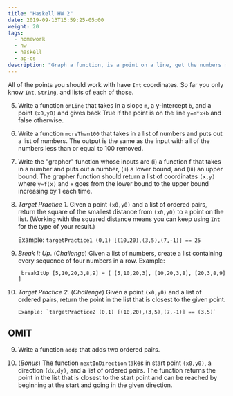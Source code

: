 ```yaml
---
title: "Haskell HW 2"
date: 2019-09-13T15:59:25-05:00
weight: 20
tags: 
  - homework
  - hw
  - haskell
  - ap-cs
description: "Graph a function, is a point on a line, get the numbers more than 100, break up a list, find the nearest point."
---
```


All of the points you should work with have `Int` coordinates. So far
you only know `Int`, `String`, and lists of each of those.

5. Write a function `onLine` that takes in a slope `m`, a y-intercept `b`, and a point `(x0,y0)` and gives back True if the point is on the line `y=m*x+b` and false otherwise.

6. Write a function `moreThan100` that takes in a list of numbers and puts out a list of numbers. The output is the same as the input with all of the numbers less than or equal to 100 removed.

1. Write the "grapher" function whose inputs are (i) a function f that takes in a number and puts out a number, (ii) a lower bound, and (iii) an upper bound.  The grapher function should return a list of coordinates `(x,y)` where `y=f(x)` and `x` goes from the lower bound to the upper bound increasing by 1 each time.

8. _Target Practice 1_. Given a point `(x0,y0)` and a list of ordered
   pairs, return the square of the smallest distance from `(x0,y0)` to
   a point on the list. (Working with the squared distance means you
   can keep using `Int` for the type of your result.)
   
   Example: `targetPractice1 (0,1) [(10,20),(3,5),(7,-1)] == 25`

7. _Break It Up_. (*Challenge*) Given a list of numbers, create a list containing every sequence of four numbers in a row. Example: 

        breakItUp [5,10,20,3,8,9] = [ [5,10,20,3], [10,20,3,8], [20,3,8,9] ]

8. _Target Practice 2_. (*Challenge*) Given a point `(x0,y0)` and a list of ordered pairs, return the point in the list that is closest to the given point.

       Example: `targetPractice2 (0,1) [(10,20),(3,5),(7,-1)] == (3,5)`

## OMIT

9. Write a function `addp` that adds two ordered pairs.

10. (*Bonus*) The function `nextInDirection` takes in start point `(x0,y0)`, a direction `(dx,dy)`, and a list of ordered pairs. The function returns the point in the list that is closest to the start point and can be reached by beginning at the start and going in the given direction.
